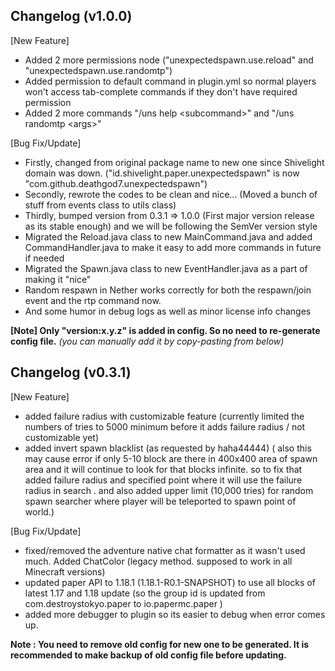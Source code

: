 ## Changelog (v1.0.0)
[New Feature]
- Added 2 more permissions node ("unexpectedspawn.use.reload" and "unexpectedspawn.use.randomtp")
- Added permission to default command in plugin.yml so normal players won't access tab-complete commands if they don't have required permission
- Added 2 more commands "/uns help \<subcommand>" and "/uns randomtp \<args>"

[Bug Fix/Update]
- Firstly, changed from original package name to new one since Shivelight domain was down. ("id.shivelight.paper.unexpectedspawn" is now "com.github.deathgod7.unexpectedspawn")
- Secondly, rewrote the codes to be clean and nice...  (Moved a bunch of stuff from events class to utils class)
- Thirdly, bumped version from 0.3.1 => 1.0.0 (First major version release as its stable enough) and we will be following the SemVer version style
- Migrated the Reload.java class to new MainCommand.java and added CommandHandler.java to make it easy to add more commands in future if needed
- Migrated the Spawn.java class to new EventHandler.java as a part of making it "nice"
- Random respawn in Nether works correctly for both the respawn/join event and the rtp command now.
- And some humor in debug logs as well as minor license info changes

**[Note] Only "version:x.y.z" is added in config. So no need to re-generate config file.** *(you can manually add it by copy-pasting from below)*

## Changelog (v0.3.1)
[New Feature]
- added failure radius with customizable feature (currently limited the numbers of tries to 5000 minimum before it adds failure radius / not customizable yet)
- added invert spawn blacklist (as requested by haha44444)
  ( also this may cause error if only 5-10 block are there in 400x400 area of spawn area and it will continue to look for that blocks infinite. so to fix that added failure radius and specified point where it will use the failure radius in search . and also added upper limit (10,000 tries) for random spawn searcher where player will be teleported to spawn point of world.)

[Bug Fix/Update]
- fixed/removed the adventure native chat formatter as it wasn't used much. Added ChatColor (legacy method. supposed to work in all Minecraft versions)
- updated paper API to 1.18.1 (1.18.1-R0.1-SNAPSHOT) to use all blocks of latest 1.17 and 1.18 update (so the group id is updated from com.destroystokyo.paper to io.papermc.paper )
- added more debugger to plugin so its easier to debug when error comes up.

**Note : You need to remove old config for new one to be generated. It is recommended to make backup of old config file before updating.**

